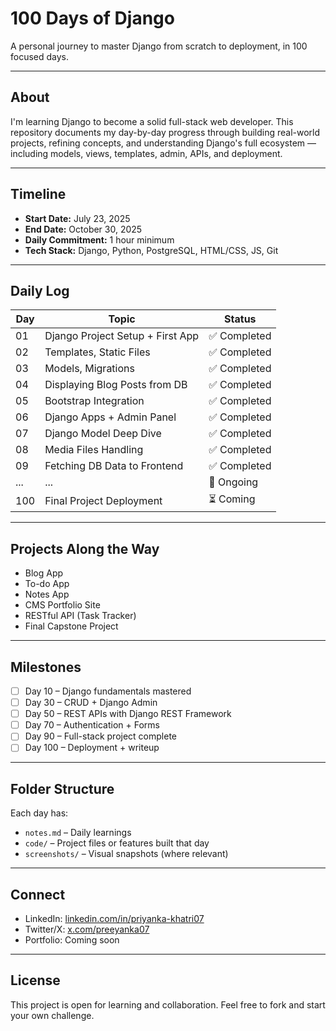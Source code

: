 # 100 Days of Django

A personal journey to master Django from scratch to deployment, in 100 focused days.

---

## About

I'm learning Django to become a solid full-stack web developer. This repository documents my day-by-day progress through building real-world projects, refining concepts, and understanding Django's full ecosystem — including models, views, templates, admin, APIs, and deployment.

---

## Timeline

- **Start Date:** July 23, 2025  
- **End Date:** October 30, 2025  
- **Daily Commitment:** 1 hour minimum  
- **Tech Stack:** Django, Python, PostgreSQL, HTML/CSS, JS, Git

---

## Daily Log

| Day | Topic                                | Status        |
|-----|--------------------------------------|---------------|
| 01  | Django Project Setup + First App     | ✅ Completed  |
| 02  | Templates, Static Files              | ✅ Completed  |
| 03  | Models, Migrations                   | ✅ Completed  |
| 04  | Displaying Blog Posts from DB        | ✅ Completed  |
| 05  | Bootstrap Integration                | ✅ Completed  |
| 06  | Django Apps + Admin Panel            | ✅ Completed  |
| 07  | Django Model Deep Dive               | ✅ Completed  |
| 08  | Media Files Handling                 | ✅ Completed  |
| 09  | Fetching DB Data to Frontend         | ✅ Completed  |
| ... | ...                                  | 🔄 Ongoing    |
| 100 | Final Project Deployment             | ⏳ Coming     |

---

## Projects Along the Way

- Blog App
- To-do App
- Notes App
- CMS Portfolio Site
- RESTful API (Task Tracker)
- Final Capstone Project

---

## Milestones

- [ ] Day 10 – Django fundamentals mastered  
- [ ] Day 30 – CRUD + Django Admin  
- [ ] Day 50 – REST APIs with Django REST Framework  
- [ ] Day 70 – Authentication + Forms  
- [ ] Day 90 – Full-stack project complete  
- [ ] Day 100 – Deployment + writeup  

---

## Folder Structure

Each day has:
- `notes.md` – Daily learnings
- `code/` – Project files or features built that day
- `screenshots/` – Visual snapshots (where relevant)

---

## Connect

- LinkedIn: [linkedin.com/in/priyanka-khatri07](https://www.linkedin.com/in/priyanka-khatri07/)  
- Twitter/X: [x.com/preeyanka07](https://x.com/preeyanka07)  
- Portfolio: Coming soon

---

## License

This project is open for learning and collaboration. Feel free to fork and start your own challenge.

